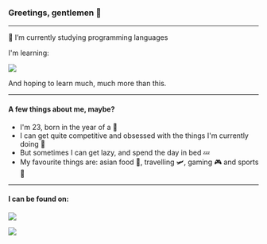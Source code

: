 <!-- ![visitor badge](https://visitor-badge.glitch.me/badge?page_id=z3r0_02.visitor-badge&left_text=Hi&left_color=grey&right_color=green) -->

### Greetings, gentlemen 🍌
<hr>

🌱 I’m currently studying programming languages

I'm learning:
<p align="left">
  <a href="https://skillicons.dev">
    <img src="https://skillicons.dev/icons?i=vscode,c,js,html,css" />
  </a>
</p>
And hoping to learn much, much more than this.
<hr>

<h4>A few things about me, maybe?</h4>

 - I'm 23, born in the year of a 🐉
 - I can get quite competitive and obsessed with the things I'm currently doing 💨
 - But sometimes I can get lazy, and spend the day in bed  💤
 - My favourite things are: asian food 🍛, travelling 🛩️, gaming 🎮 and sports 🏸
<hr>

<h4>I can be found on:</h4>

<p align="left">
 <a href="https://discordapp.com/users/225088972865536000">
  <img src="https://badges.aleen42.com/src/discord.svg" />
 </a>
</p>

<p align="left">
 <a href="https://www.instagram.com/z.ero_02/?hl=cs">
  <img src="https://badges.aleen42.com/src/instagram.svg" />
 </a>
</p>

<!--
**z3r0-02/z3r0-02** is a ✨ _special_ ✨ repository because its `README.md` (this file) appears on your GitHub profile.

Here are some ideas to get you started:

- 🔭 I’m currently working on ...
- 👯 I’m looking to collaborate on ...
- 🤔 I’m looking for help with ...
- 📫 How to reach me: ...
- 😄 Pronouns: ...
- ⚡ Fun fact: ...
-->
